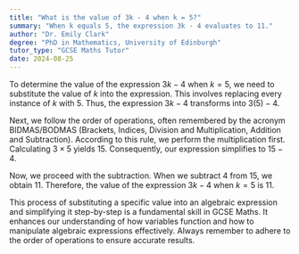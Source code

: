 ```yaml
---
title: "What is the value of 3k - 4 when k = 5?"
summary: "When k equals 5, the expression 3k - 4 evaluates to 11."
author: "Dr. Emily Clark"
degree: "PhD in Mathematics, University of Edinburgh"
tutor_type: "GCSE Maths Tutor"
date: 2024-08-25
---
```


To determine the value of the expression $3k - 4$ when $k = 5$, we need to substitute the value of $k$ into the expression. This involves replacing every instance of $k$ with $5$. Thus, the expression $3k - 4$ transforms into $3(5) - 4$.

Next, we follow the order of operations, often remembered by the acronym BIDMAS/BODMAS (Brackets, Indices, Division and Multiplication, Addition and Subtraction). According to this rule, we perform the multiplication first. Calculating $3 \times 5$ yields $15$. Consequently, our expression simplifies to $15 - 4$.

Now, we proceed with the subtraction. When we subtract $4$ from $15$, we obtain $11$. Therefore, the value of the expression $3k - 4$ when $k = 5$ is $11$.

This process of substituting a specific value into an algebraic expression and simplifying it step-by-step is a fundamental skill in GCSE Maths. It enhances our understanding of how variables function and how to manipulate algebraic expressions effectively. Always remember to adhere to the order of operations to ensure accurate results.
    